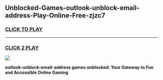 
## Unblocked-Games-outlook-unblock-email-address-Play-Online-Free-zjzc7
<h3>
<a href="https://premium76.site?title=outlook-unblock-email-address&ref=26A">CLICK TO PLAY</a></h3>
<hr>

<h3>
<a href="https://premium76.site?title=outlook-unblock-email-address&ref=26A">CLICK 2 PLAY</a>
  
</h3>

<a href="https://premium76.site?title=outlook-unblock-email-address&ref=26A"><img src="https://clearcache.store/games.png"></a>


**outlook-unblock-email-address games unblocked: Your Gateway to Fun and Accessible Online Gaming**
